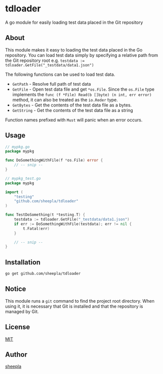 # tdloader

A go module for easily loading test data placed in the Git repository

## About

This module makes it easy to loading the test data placed in the Go repository.
You can load test data simply by specifying a relative path from the Git repository root e.g. `testdata := tdloader.GetFile("_testdata/data1.json")`

The following functions can be used to load test data.

- `GetPath` - Resolve full path of test data
- `GetFile` - Open test data file and get `*os.File`. Since the `os.File` type implements the `func (f *File) Read(b []byte) (n int, err error)` method, it can also be treated as the `io.Reder` type.
- `GetBytes` - Get the contents of the test data file as a bytes.
- `GetString` - Get the contents of the test data file as a string

Function names prefixed with `Must` will panic when an error occurs.

## Usage

```go
// mypkg.go
package mypkg

func DoSomethingWithFile(f *os.File) error {
    // -- snip --
}
```

```go
// mypkg_test.go
package mypkg

import (
    "testing"
    "github.com/sheepla/tdloader"
)

func TestDoSomething(t *testing.T) {
    testdata := tdloader.GetFile("_testdata/data1.json")
    if err := DoSomethingWithFile(testdata); err != nil {
        t.Fatal(err)
    }

    // -- snip --
}
```

## Installation

```sh
go get github.com/sheepla/tdloader
```

## Notice

This module runs a `git` command to find the project root directory. When using it, it is necessary that Git is installed and that the repository is managed by Git.

## License

[MIT](https://github.com/sheepla/tdloader/blob/master/LICENSE)

## Author

[sheepla](https://github.com/sheepla)

